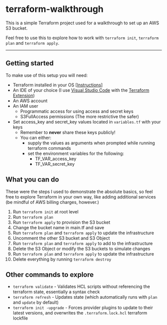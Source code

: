 # terraform-walkthrough

This is a simple Terraform project used for a walkthrough to set up an AWS S3 bucket.

Feel free to use this to explore how to work with `terraform init`, `terraform plan` and `terraform apply`.

---

## Getting started

To make use of this setup you will need:
- Terraform installed in your OS [[Instructions](https://learn.hashicorp.com/tutorials/terraform/install-cli)]
- An IDE of your choice (I use [Visual Studio Code](https://code.visualstudio.com/) with the [Terraform Extension](https://marketplace.visualstudio.com/items?itemName=HashiCorp.terraform))
- An AWS account
- An IAM user
  - Programmatic access for using access and secret keys
  - S3FullAccess permissions (The more restrictive the safer)
- Set access_key and secret_key values located in `variables.tf` with your keys
  - Remember to **never** share these keys publicly!
  - You can either:
    - supply the values as arguments when prompted while running terraform commands
    - set the environment variables for the following:
      - TF_VAR_access_key
      - TF_VAR_secret_key

## What you can do

These were the steps I used to demonstrate the absolute basics, so feel free to explore Terraform in your own way, like adding additional services (be mindful of AWS billing charges, however.)

1. Run `terraform init` at root level
2. Run `terraform plan`
3. Run `terraform apply` to provision the S3 bucket
4. Change the bucket name in main.tf and save
5. Run `terraform plan` and `terraform apply` to update the infrastructure
6. Uncomment the other S3 bucket and S3 Object
7. Run `terraform plan` and `terraform apply` to add to the infrastructure
8. Delete the S3 Object or modify the S3 buckets to simulate changes
9. Run `terraform plan` and `terraform apply` to update the infrastructure
10. Delete everything by running `terraform destroy`


## Other commands to explore

- `terraform validate` - Validates HCL scripts without referencing the terraform state, essentially a syntax check
- `terraform refresh` - Updates state (which automatically runs with `plan` and `update` by default)
- `terraform init -upgrade` - Forces provider plugins to update to their latest versions, and overwrites the `.terraform.lock.hcl` terraform lockfile
